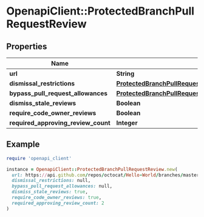# OpenapiClient::ProtectedBranchPullRequestReview

## Properties

| Name | Type | Description | Notes |
| ---- | ---- | ----------- | ----- |
| **url** | **String** |  | [optional] |
| **dismissal_restrictions** | [**ProtectedBranchPullRequestReviewDismissalRestrictions**](ProtectedBranchPullRequestReviewDismissalRestrictions.md) |  | [optional] |
| **bypass_pull_request_allowances** | [**ProtectedBranchPullRequestReviewBypassPullRequestAllowances**](ProtectedBranchPullRequestReviewBypassPullRequestAllowances.md) |  | [optional] |
| **dismiss_stale_reviews** | **Boolean** |  |  |
| **require_code_owner_reviews** | **Boolean** |  |  |
| **required_approving_review_count** | **Integer** |  | [optional] |

## Example

```ruby
require 'openapi_client'

instance = OpenapiClient::ProtectedBranchPullRequestReview.new(
  url: https://api.github.com/repos/octocat/Hello-World/branches/master/protection/dismissal_restrictions,
  dismissal_restrictions: null,
  bypass_pull_request_allowances: null,
  dismiss_stale_reviews: true,
  require_code_owner_reviews: true,
  required_approving_review_count: 2
)
```

